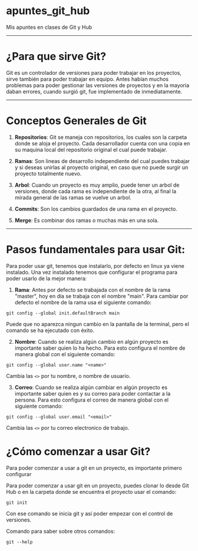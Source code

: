 # apuntes_git_hub
Mis apuntes en clases de Git y Hub

---

# ¿Para que sirve Git?

Git es un controlador de versiones para poder trabajar en los proyectos, sirve
también para poder trabajar en equipo. Antes habían muchos problemas para 
poder gestionar las versiones de proyectos y en la mayoria daban errores, 
cuando surgió git, fue implementado de inmediatamente. 

---

# Conceptos Generales de Git

1. **Repositorios**: Git se maneja con repositorios, los cuales son la carpeta donde
se aloja el proyecto. Cada desarrollador cuenta con una copia en su maquina local
del repositorio original el cual puede trabajar.

2. **Ramas**: Son lineas de desarrollo independiente del cual puedes trabajar y si
deseas unirlas al proyecto original, en caso que no puede surgir un proyecto 
totalmente nuevo. 

3. **Arbol**: Cuando un proyecto es muy amplio, puede tener un arbol de versiones,
donde cada rama es independiente de la otra, al final la mirada general de las ramas
se vuelve un arbol. 

4. **Commits**: Son los cambios guardados de una rama en el proyecto. 

5. **Merge**: Es combinar dos ramas o muchas más en una sola. 

---

# Pasos fundamentales para usar Git:

Para poder usar git, tenemos que instalarlo, por defecto en linux ya viene 
instalado. Una vez instalado tenemos que configurar el programa para poder usarlo
de la mejor manera:

1. **Rama**: Antes por defecto se trabajada con el nombre de la rama "master", hoy
en día se trabaja con el nombre "main". Para cambiar por defecto el nombre de la 
rama usa el siguiente comando:

`git config --global init.defaultBranch main`

Puede que no aparezca ningun cambio en la pantalla de la terminal, pero el comando
se ha ejecutado con éxito. 

2. **Nombre**: Cuando se realiza algún cambio en algún proyecto es importante saber
quien lo ha hecho. Para esto configura el nombre de manera global con el siguiente 
comando:

`git config --global user.name "<name>"`

Cambia las `<>` por tu nombre, o nombre de usuario. 

3. **Correo**: Cuando se realiza algún cambiar en algún proyecto es importante 
saber quien es y su correo para poder contactar a la persona. Para esto configura el
correo de manera global con el siguiente comando:

`git config --global user.email "<email>"`

Cambia las `<>` por tu correo electronico de trabajo. 


# ¿Cómo comenzar a usar Git?

Para poder comenzar a usar a git en un proyecto, es importante primero configurar

Para poder comenzar a usar git en un proyecto, puedes clonar lo desde Git Hub
o en la carpeta donde se encuentra el proyecto usar el comando:

`git init`

Con ese comando se inicia git y así poder empezar con el control de versiones.    

Comando para saber sobre otros comandos:

`git --help`
